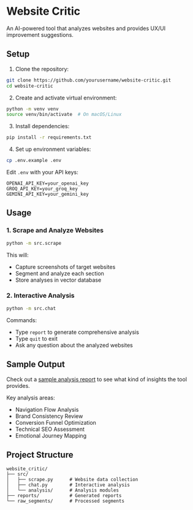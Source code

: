 # Website Critic

An AI-powered tool that analyzes websites and provides UX/UI improvement suggestions.

## Setup

1. Clone the repository:

```bash
git clone https://github.com/yourusername/website-critic.git
cd website-critic
```

2. Create and activate virtual environment:

```bash
python -m venv venv
source venv/bin/activate  # On macOS/Linux
```

3. Install dependencies:

```bash
pip install -r requirements.txt
```

4. Set up environment variables:

```bash
cp .env.example .env
```

Edit `.env` with your API keys:

```
OPENAI_API_KEY=your_openai_key
GROQ_API_KEY=your_groq_key
GEMINI_API_KEY=your_gemini_key
```

## Usage

### 1. Scrape and Analyze Websites

```bash
python -m src.scrape
```

This will:

- Capture screenshots of target websites
- Segment and analyze each section
- Store analyses in vector database

### 2. Interactive Analysis

```bash
python -m src.chat
```

Commands:

- Type `report` to generate comprehensive analysis
- Type `quit` to exit
- Ask any question about the analyzed websites

## Sample Output

Check out a [sample analysis report](samples/reports/sample_analysis.txt) to see what kind of insights the tool provides.

Key analysis areas:

- Navigation Flow Analysis
- Brand Consistency Review
- Conversion Funnel Optimization
- Technical SEO Assessment
- Emotional Journey Mapping

## Project Structure

```
website_critic/
├── src/
│   ├── scrape.py      # Website data collection
│   ├── chat.py        # Interactive analysis
│   └── analysis/      # Analysis modules
├── reports/           # Generated reports
└── raw_segments/      # Processed segments
```
